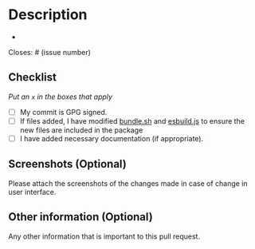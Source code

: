 # Description

-

Closes: # (issue number)

## Checklist

_Put an `x` in the boxes that apply_

- [ ] My commit is GPG signed.
- [ ] If files added, I have modified [bundle.sh](https://github.com/meandavejustice/pin-tweet-to-ipfs/blob/main/bundle.sh) and [esbuild.js](https://github.com/meandavejustice/pin-tweet-to-ipfs/blob/main/esbuild.js) to ensure the new files are included in the package
- [ ] I have added necessary documentation (if appropriate).

## Screenshots (Optional)

Please attach the screenshots of the changes made in case of change in user interface.

## Other information (Optional)

Any other information that is important to this pull request.